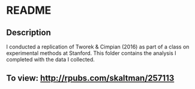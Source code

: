 README
================

Description
-----------

I conducted a replication of Tworek & Cimpian (2016) as part of a class on experimental methods at Stanford. This folder contains the analysis I completed with the data I collected.

To view: <http://rpubs.com/skaltman/257113>
-------------------------------------------
